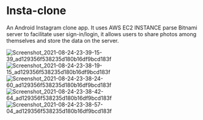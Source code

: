 # Insta-clone

An Android Instagram clone app. It uses AWS EC2 INSTANCE parse
Bitnami server to facilitate user sign-in/login, it allows users to share photos
among themselves and store the data on the server.

![Screenshot_2021-08-24-23-39-15-39_ad129356f538235d180b16df9bcd183f](https://user-images.githubusercontent.com/57253725/130669023-581ff4ac-8569-441a-8e4e-83be84e94445.jpg)
![Screenshot_2021-08-24-23-38-19-15_ad129356f538235d180b16df9bcd183f](https://user-images.githubusercontent.com/57253725/130669070-b87e71aa-d104-47b9-9616-13b36e158903.jpg)
![Screenshot_2021-08-24-23-38-24-60_ad129356f538235d180b16df9bcd183f](https://user-images.githubusercontent.com/57253725/130669088-edfcac0a-0760-44d6-ad85-2766ef645234.jpg)
![Screenshot_2021-08-24-23-38-42-64_ad129356f538235d180b16df9bcd183f](https://user-images.githubusercontent.com/57253725/130669106-caac6a30-6843-4bcd-91b2-1b7cc3c51a60.jpg)
![Screenshot_2021-08-24-23-38-57-04_ad129356f538235d180b16df9bcd183f](https://user-images.githubusercontent.com/57253725/130669115-d355ec35-c9b7-4477-a406-21d15a891b0f.jpg)
